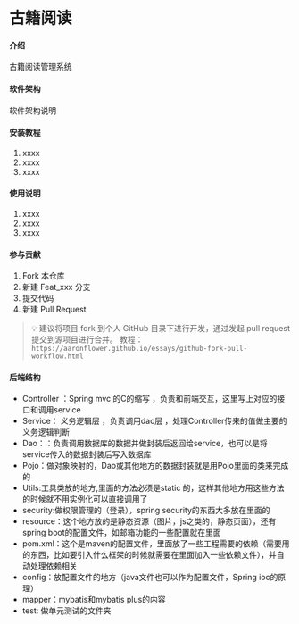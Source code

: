 # 古籍阅读

#### 介绍
古籍阅读管理系统

#### 软件架构
软件架构说明


#### 安装教程

1.  xxxx
2.  xxxx
3.  xxxx

#### 使用说明

1.  xxxx
2.  xxxx
3.  xxxx

#### 参与贡献

1.  Fork 本仓库
2.  新建 Feat_xxx 分支
3.  提交代码
4.  新建 Pull Request

> 💡 建议将项目 fork 到个人 GitHub 目录下进行开发，通过发起 pull request 提交到源项目进行合并。
> 教程：`https://aaronflower.github.io/essays/github-fork-pull-workflow.html`




#### 后端结构
- Controller ：Spring mvc 的C的缩写 ，负责和前端交互，这里写上对应的接口和调用service
- Service： 义务逻辑层 ，负责调用dao层 ，处理Controller传来的值做主要的义务逻辑判断
- Dao：：负责调用数据库的数据并做封装后返回给service，也可以是将service传入的数据封装后写入数据库
- Pojo：做对象映射的，Dao或其他地方的数据封装就是用Pojo里面的类来完成的
- Utils:工具类放的地方,里面的方法必须是static 的，这样其他地方用这些方法的时候就不用实例化可以直接调用了
- security:做权限管理的（登录），spring security的东西大多放在里面的
- resource：这个地方放的是静态资源（图片，js之类的，静态页面），还有spring boot的配置文件，如邮箱功能的一些配置就在里面
- pom.xml：这个是maven的配置文件，里面放了一些工程需要的依赖（需要用的东西，比如要引入什么框架的时候就需要在里面加入一些依赖文件），并自动处理依赖相关
- config：放配置文件的地方（java文件也可以作为配置文件，Spring ioc的原理）
- mapper：mybatis和mybatis plus的内容
- test: 做单元测试的文件夹

